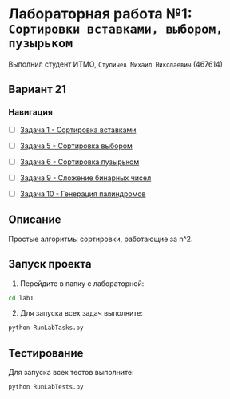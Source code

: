 # Лабораторная работа №1: `Сортировки вставками, выбором, пузырьком`
Выполнил студент ИТМО, `Ступичев Михаил Николаевич` (467614)

## Вариант 21
### Навигация

- [ ] [Задача 1 - Сортировка вставками](task1)
- [ ] [Задача 5 - Сортировка выбором](task5)
- [ ] [Задача 6 - Сортировка пузырьком](task6)
- [ ] [Задача 9 - Сложение бинарных чисел](task9)
- [ ] [Задача 10 - Генерация палиндромов](task10)


## Описание
Простые алгоритмы сортировки, работающие за n^2.

## Запуск проекта
1. Перейдите в папку с лабораторной:
```bash
cd lab1
```

2. Для запуска всех задач выполните:
```bash
python RunLabTasks.py
```


## Тестирование
Для запуска всех тестов выполните:
```bash
python RunLabTests.py
```